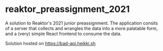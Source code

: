 # reaktor_preassignment_2021

A solution to Reaktor's 2021 junior preassignment. The application consits of a server that collects and wrangles the data into a more palatable form, and a (very)
simple React frontend to consume the data.

Solution hosted on https://bad-api.heikki.sh

